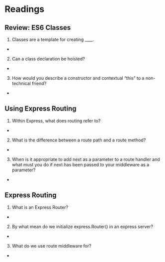 # Readings

## Review: ES6 Classes

1. Classes are a template for creating ____.

-

2. Can a class declaration be hoisted?

-

3. How would you describe a constructor and contextual “this” to a   non-technical friend?

-

## Using Express Routing

1. Within Express, what does routing refer to?

-

2. What is the difference between a route path and a route method?

-

3. When is it appropriate to add next as a parameter to a route handler and what must you do if next has been passed to your middleware as a parameter?

-

## Express Routing

1. What is an Express Router?

-

2. By what mean do we initialize express.Router() in an express server?

-

3. What do we use route middleware for?

-
